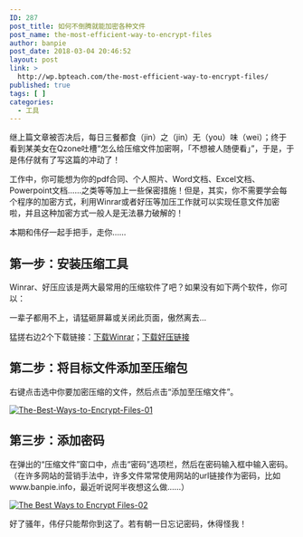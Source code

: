 ```yaml
---
ID: 287
post_title: 如何不倒腾就能加密各种文件
post_name: the-most-efficient-way-to-encrypt-files
author: banpie
post_date: 2018-03-04 20:46:52
layout: post
link: >
  http://wp.bpteach.com/the-most-efficient-way-to-encrypt-files/
published: true
tags: [ ]
categories:
  - 工具
---
```

继上篇文章被否决后，每日三餐都食（jin）之（jin）无（you）味（wei）；终于看到某美女在Qzone吐槽“怎么给压缩文件加密啊，「不想被人随便看」”，于是，于是伟仔就有了写这篇的冲动了！

工作中，你可能想为你的pdf合同、个人照片、Word文档、Excel文档、Powerpoint文档……之类等等加上一些保密措施！但是，其实，你不需要学会每个程序的加密方式，利用Winrar或者好压等加压工作就可以实现任意文件加密啦，并且这种加密方式一般人是无法暴力破解的！

本期和伟仔一起手把手，走你……

## 第一步：安装压缩工具

Winrar、好压应该是两大最常用的压缩软件了吧？如果没有如下两个软件，你可以：

一辈子都用不上，请猛砸屏幕或关闭此页面，傲然离去…

猛搓右边2个下载链接：[下载Winrar](http://w.x.baidu.com/alading/anquan_soft_down_all/10849)；[下载好压链接](http://w.x.baidu.com/alading/anquan_soft_down_all/13643)

## 第二步：将目标文件添加至压缩包

右键点击选中你要加密压缩的文件，然后点击“添加至压缩文件”。

[![The-Best-Ways-to-Encrypt-Files-01](http://7arnhx.com1.z0.glb.clouddn.com/wp-content/uploads/2014/01/The-Best-Ways-to-Encrypt-Files-01.jpg)](http://7arnhx.com1.z0.glb.clouddn.com/wp-content/uploads/2014/01/The-Best-Ways-to-Encrypt-Files-01.jpg)

## 第三步：添加密码

在弹出的“压缩文件”窗口中，点击“密码”选项栏，然后在密码输入框中输入密码。（在许多网站的营销手法中，许多文件常常使用网站的url链接作为密码，比如www.banpie.info，最近听说阿半夜想这么做……）

[![The Best Ways to Encrypt Files-02](http://7arnhx.com1.z0.glb.clouddn.com/wp-content/uploads/2014/01/The-Best-Ways-to-Encrypt-Files-02.png)](http://7arnhx.com1.z0.glb.clouddn.com/wp-content/uploads/2014/01/The-Best-Ways-to-Encrypt-Files-02.png)

好了骚年，伟仔只能帮你到这了。若有朝一日忘记密码，休得怪我！